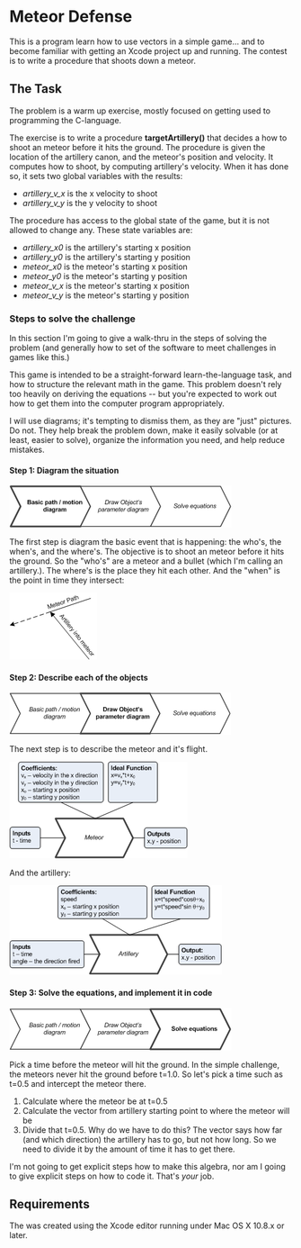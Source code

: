 Meteor Defense
====================

This is a program learn how to use vectors in a simple game… and to become familiar with getting an Xcode project up and running.  The contest is to write a procedure that
shoots down a meteor.


The Task
--------

The problem is a warm up exercise, mostly focused on getting used to programming the C-language.

The exercise is to write a procedure **targetArtillery()** that decides a how to shoot an meteor before it hits the ground.
The procedure is given the location of the artillery canon, and the meteor's position and velocity.
It computes how to shoot, by computing artillery's velocity.  When it has done so, it sets two global
variables with the results:

* *artillery_v_x*  is the x velocity to shoot
* *artillery_v_y*  is the y velocity to shoot

The procedure has access to the global state of the game, but it is not allowed to change any.  These
state variables are:

* *artillery_x0*  is the artillery's starting x position
* *artillery_y0*  is the artillery's starting y position
* *meteor_x0*     is the meteor's starting x position
* *meteor_y0*     is the meteor's starting y position
* *meteor_v_x*     is the meteor's starting x position
* *meteor_v_y*     is the meteor's starting y position


### Steps to solve the challenge

In this section I'm going to give a walk-thru in the steps of solving the problem (and generally how to set
of the software to meet challenges in games like this.)

This game is intended to be a straight-forward learn-the-language task, and how to structure the relevant math
in the game.  This problem doesn't rely too heavily on deriving the equations -- but you're expected to work out
how to get them into the computer program appropriately.

I will use diagrams; it's tempting to dismiss them, as they are "just" pictures.  Do not.  They help break the problem
down, make it easily solvable (or at least, easier to solve), organize the information you need, and help reduce mistakes.

#### Step 1: Diagram the situation

![Step 1](step1.png "Step 1")

The first step is diagram the basic event that is happening: the who's, the when's, and the where's.
The objective is to shoot an meteor before it hits the ground.  So the "who's" are a meteor and a bullet (which I'm
calling an artillery.).  The where's is the place they hit each other.  And the "when" is the point in time they intersect:

![Intercepting the meteor](intercept.png "Intercepting the meteor")


#### Step 2: Describe each of the objects

![Step 2](step2.png "Step 2")

The next step is to describe the meteor and it's flight.

![Meteor diagram](meteor.png "The meteor's parameters")

And the artillery:

![Artillery diagram](artillery.png "The artillery's parameters")


#### Step 3: Solve the equations, and implement it in code

![Step 3](step3.png "Step 3")

Pick a time before the meteor will hit the ground.  In the simple challenge, the meteors never hit the ground before t=1.0.
So let's pick a time such as t=0.5 and intercept the meteor there.

1. Calculate where the meteor be at t=0.5
2. Calculate the vector from artillery starting point to where the meteor will be
3. Divide that t=0.5.  Why do we have to do this?  The vector says how far (and which direction) the artillery has to go, but not how long.   So we need to divide it by the amount of time it has to get there.

I'm not going to get explicit steps how to make this algebra, nor am I going to give explicit steps on how to code it.
That's _your_ job.


Requirements
---------------
The was created using the Xcode editor running under Mac OS X 10.8.x or later. 

